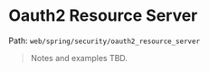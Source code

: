 # Oauth2 Resource Server

Path: `web/spring/security/oauth2_resource_server`

> Notes and examples TBD.
